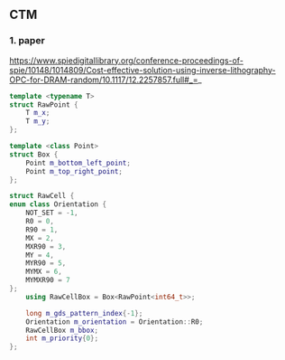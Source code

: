 
## CTM
### 1. paper 
https://www.spiedigitallibrary.org/conference-proceedings-of-spie/10148/1014809/Cost-effective-solution-using-inverse-lithography-OPC-for-DRAM-random/10.1117/12.2257857.full#_=_

```cpp
template <typename T>
struct RawPoint {
    T m_x;
    T m_y;
};

template <class Point>
struct Box {
    Point m_bottom_left_point;
    Point m_top_right_point;
};

struct RawCell {
enum class Orientation {
    NOT_SET = -1,
    R0 = 0,     
    R90 = 1,    
    MX = 2,     
    MXR90 = 3,  
    MY = 4,
    MYR90 = 5,
    MYMX = 6,
    MYMXR90 = 7
};
    using RawCellBox = Box<RawPoint<int64_t>>;

    long m_gds_pattern_index{-1};
    Orientation m_orientation = Orientation::R0;
    RawCellBox m_bbox;
    int m_priority{0};
};
```
